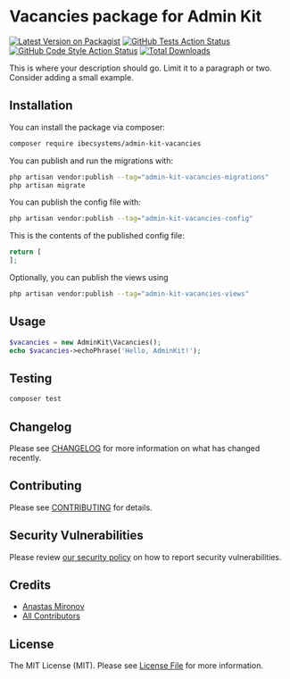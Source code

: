 # Vacancies package for Admin Kit

[![Latest Version on Packagist](https://img.shields.io/packagist/v/ibec-box/admin-kit-vacancies.svg?style=flat-square)](https://packagist.org/packages/ibecsystems/admin-kit-vacancies)
[![GitHub Tests Action Status](https://img.shields.io/github/actions/workflow/status/ibec-box/admin-kit-vacancies/run-tests.yml?branch=2.x&label=tests&style=flat-square)](https://github.com/ibec-box/admin-kit-vacancies/actions?query=workflow%3Arun-tests+branch%3A2.x)
[![GitHub Code Style Action Status](https://img.shields.io/github/actions/workflow/status/ibec-box/admin-kit-vacancies/fix-php-code-style-issues.yml?branch=2.x&label=code%20style&style=flat-square)](https://github.com/ibec-box/admin-kit-vacancies/actions?query=workflow%3A"Fix+PHP+code+style+issues"+branch%3A2.x)
[![Total Downloads](https://img.shields.io/packagist/dt/ibec-box/admin-kit-vacancies.svg?style=flat-square)](https://packagist.org/packages/ibecsystems/admin-kit-vacancies)

This is where your description should go. Limit it to a paragraph or two. Consider adding a small example.

## Installation

You can install the package via composer:

```bash
composer require ibecsystems/admin-kit-vacancies
```

You can publish and run the migrations with:

```bash
php artisan vendor:publish --tag="admin-kit-vacancies-migrations"
php artisan migrate
```

You can publish the config file with:

```bash
php artisan vendor:publish --tag="admin-kit-vacancies-config"
```

This is the contents of the published config file:

```php
return [
];
```

Optionally, you can publish the views using

```bash
php artisan vendor:publish --tag="admin-kit-vacancies-views"
```

## Usage

```php
$vacancies = new AdminKit\Vacancies();
echo $vacancies->echoPhrase('Hello, AdminKit!');
```

## Testing

```bash
composer test
```

## Changelog

Please see [CHANGELOG](CHANGELOG.md) for more information on what has changed recently.

## Contributing

Please see [CONTRIBUTING](CONTRIBUTING.md) for details.

## Security Vulnerabilities

Please review [our security policy](../../security/policy) on how to report security vulnerabilities.

## Credits

- [Anastas Mironov](https://github.com/ast21)
- [All Contributors](../../contributors)

## License

The MIT License (MIT). Please see [License File](LICENSE.md) for more information.
